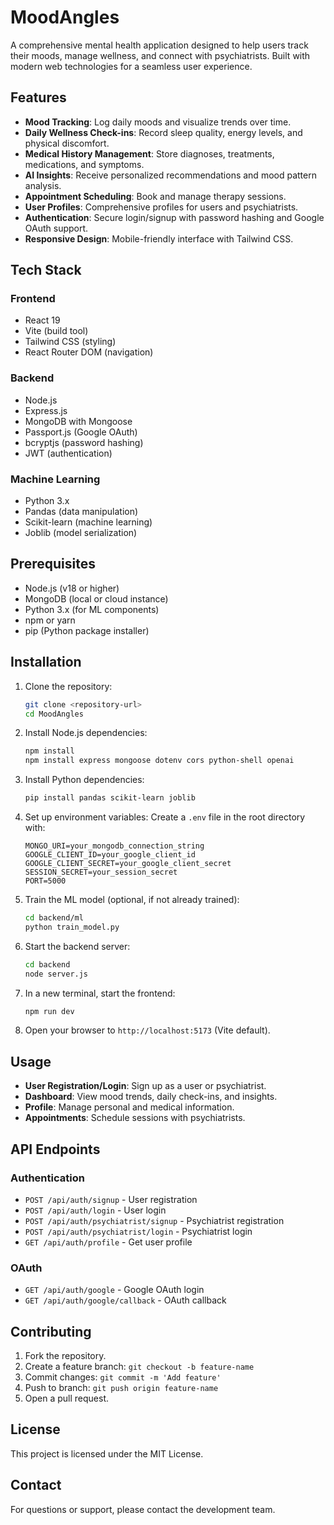 # MoodAngles

A comprehensive mental health application designed to help users track their moods, manage wellness, and connect with psychiatrists. Built with modern web technologies for a seamless user experience.

## Features

- **Mood Tracking**: Log daily moods and visualize trends over time.
- **Daily Wellness Check-ins**: Record sleep quality, energy levels, and physical discomfort.
- **Medical History Management**: Store diagnoses, treatments, medications, and symptoms.
- **AI Insights**: Receive personalized recommendations and mood pattern analysis.
- **Appointment Scheduling**: Book and manage therapy sessions.
- **User Profiles**: Comprehensive profiles for users and psychiatrists.
- **Authentication**: Secure login/signup with password hashing and Google OAuth support.
- **Responsive Design**: Mobile-friendly interface with Tailwind CSS.

## Tech Stack

### Frontend
- React 19
- Vite (build tool)
- Tailwind CSS (styling)
- React Router DOM (navigation)

### Backend
- Node.js
- Express.js
- MongoDB with Mongoose
- Passport.js (Google OAuth)
- bcryptjs (password hashing)
- JWT (authentication)

### Machine Learning
- Python 3.x
- Pandas (data manipulation)
- Scikit-learn (machine learning)
- Joblib (model serialization)

## Prerequisites

- Node.js (v18 or higher)
- MongoDB (local or cloud instance)
- Python 3.x (for ML components)
- npm or yarn
- pip (Python package installer)

## Installation

1. Clone the repository:
   ```bash
   git clone <repository-url>
   cd MoodAngles
   ```

2. Install Node.js dependencies:
   ```bash
   npm install
   npm install express mongoose dotenv cors python-shell openai
   ```

3. Install Python dependencies:
   ```bash
   pip install pandas scikit-learn joblib
   ```

4. Set up environment variables:
   Create a `.env` file in the root directory with:
   ```
   MONGO_URI=your_mongodb_connection_string
   GOOGLE_CLIENT_ID=your_google_client_id
   GOOGLE_CLIENT_SECRET=your_google_client_secret
   SESSION_SECRET=your_session_secret
   PORT=5000
   ```

5. Train the ML model (optional, if not already trained):
   ```bash
   cd backend/ml
   python train_model.py
   ```

6. Start the backend server:
   ```bash
   cd backend
   node server.js
   ```

7. In a new terminal, start the frontend:
   ```bash
   npm run dev
   ```

8. Open your browser to `http://localhost:5173` (Vite default).

## Usage

- **User Registration/Login**: Sign up as a user or psychiatrist.
- **Dashboard**: View mood trends, daily check-ins, and insights.
- **Profile**: Manage personal and medical information.
- **Appointments**: Schedule sessions with psychiatrists.

## API Endpoints

### Authentication
- `POST /api/auth/signup` - User registration
- `POST /api/auth/login` - User login
- `POST /api/auth/psychiatrist/signup` - Psychiatrist registration
- `POST /api/auth/psychiatrist/login` - Psychiatrist login
- `GET /api/auth/profile` - Get user profile

### OAuth
- `GET /api/auth/google` - Google OAuth login
- `GET /api/auth/google/callback` - OAuth callback

## Contributing

1. Fork the repository.
2. Create a feature branch: `git checkout -b feature-name`
3. Commit changes: `git commit -m 'Add feature'`
4. Push to branch: `git push origin feature-name`
5. Open a pull request.

## License

This project is licensed under the MIT License.

## Contact

For questions or support, please contact the development team.
